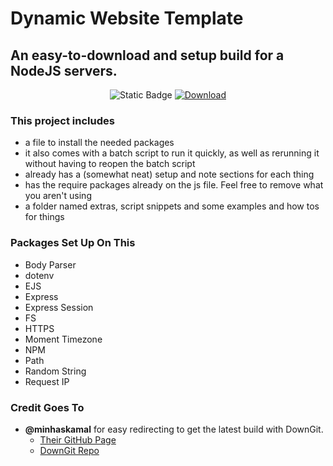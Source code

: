 # Dynamic Website Template

## An easy-to-download and setup build for a NodeJS servers.

<p align="center">  <img src="https://img.shields.io/badge/Latest_Version-1.0.5-red?labelColor=2a2a2a" alt="Static Badge"> <a href="https://example.com/download-link">  <img src="https://img.shields.io/badge/Download_Latest_Version-%E2%96%BC-red?labelColor=2a2a2a" alt="Download"> </a> </p>

### This project includes 
* a file to install the needed packages
* it also comes with a batch script to run it quickly, as well as rerunning it without having to reopen the batch script
* already has a (somewhat neat) setup and note sections for each thing
* has the require packages already on the js file. Feel free to remove what you aren't using
* a folder named extras, script snippets and some examples and how tos for things 

### Packages Set Up On This
* Body Parser
* dotenv
* EJS
* Express
* Express Session
* FS
* HTTPS
* Moment Timezone	
* NPM
* Path
* Random String
* Request IP

###  Credit Goes To
* **@minhaskamal** for easy redirecting to get the latest build with DownGit. 
  * [Their GitHub Page]("https://github.com/minhaskamal")
  * [DownGit Repo]("https://github.com/MinhasKamal/DownGit")